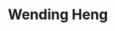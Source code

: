 ---
layout: profiles
title: Wending Heng
description: EMG
img: assets/img/people/wending_heng.jpg
redirect: /people/
year: 2024.04
category: PhD Students
email: wending.heng@postgrad.manchester.ac.uk
linkedin:
google_scholar: 
orcid: 0009-0004-9194-4230
github_username: 
---